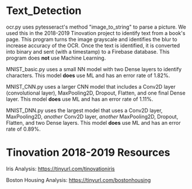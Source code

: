 # Text_Detection

ocr.py uses pytesseract's method "image_to_string" to parse a picture. We used this in the 2018-2019 Tinovation project to identify text from a book's page.  This program turns the image grayscale and identifies the blur to increase accuracy of the OCR. Once the text is identified, it is converted into binary and sent (with a timestamp) to a Firebase database.  This program does **not** use Machine Learning.


MNIST_basic.py uses a small NN model with two Dense layers to identify characters. This model **does** use ML and has an error rate of 1.82%.

MNIST_CNN.py uses a larger CNN model that includes a Conv2D layer (convolutional layer), MaxPooling2D, Dropout, Flatten, and one final Dense layer. This model **does** use ML and has an error rate of 1.11%.

MNIST_DNN.py uses the largest model that uses a Conv2D layer, MaxPooling2D, *another* Conv2D layer, *another* MaxPooling2D, Dropout, Flatten, and two Dense layers. This model **does** use ML and has an error rate of 0.89%.


# Tinovation 2018-2019 Resources

Iris Analysis: https://tinyurl.com/tinovationiris

Boston Housing Analysis: https://tinyurl.com/bostonhousing
